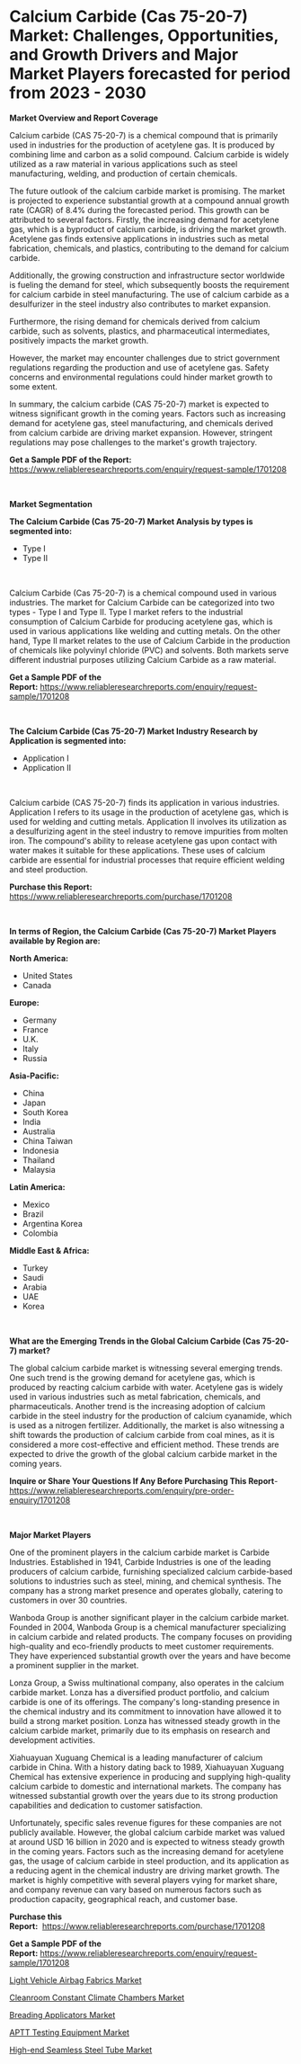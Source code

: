 <p><h1>Calcium Carbide (Cas 75-20-7) Market: Challenges, Opportunities, and Growth Drivers and Major Market Players forecasted for period from 2023 - 2030</h1></p><p><strong>Market Overview and Report Coverage</strong></p>
<p><p>Calcium carbide (CAS 75-20-7) is a chemical compound that is primarily used in industries for the production of acetylene gas. It is produced by combining lime and carbon as a solid compound. Calcium carbide is widely utilized as a raw material in various applications such as steel manufacturing, welding, and production of certain chemicals.</p><p>The future outlook of the calcium carbide market is promising. The market is projected to experience substantial growth at a compound annual growth rate (CAGR) of 8.4% during the forecasted period. This growth can be attributed to several factors. Firstly, the increasing demand for acetylene gas, which is a byproduct of calcium carbide, is driving the market growth. Acetylene gas finds extensive applications in industries such as metal fabrication, chemicals, and plastics, contributing to the demand for calcium carbide.</p><p>Additionally, the growing construction and infrastructure sector worldwide is fueling the demand for steel, which subsequently boosts the requirement for calcium carbide in steel manufacturing. The use of calcium carbide as a desulfurizer in the steel industry also contributes to market expansion.</p><p>Furthermore, the rising demand for chemicals derived from calcium carbide, such as solvents, plastics, and pharmaceutical intermediates, positively impacts the market growth.</p><p>However, the market may encounter challenges due to strict government regulations regarding the production and use of acetylene gas. Safety concerns and environmental regulations could hinder market growth to some extent.</p><p>In summary, the calcium carbide (CAS 75-20-7) market is expected to witness significant growth in the coming years. Factors such as increasing demand for acetylene gas, steel manufacturing, and chemicals derived from calcium carbide are driving market expansion. However, stringent regulations may pose challenges to the market's growth trajectory.</p></p>
<p><strong>Get a Sample PDF of the Report:</strong> <a href="https://www.reliableresearchreports.com/enquiry/request-sample/1701208">https://www.reliableresearchreports.com/enquiry/request-sample/1701208</a></p>
<p>&nbsp;</p>
<p><strong>Market Segmentation</strong></p>
<p><strong>The Calcium Carbide (Cas 75-20-7) Market Analysis by types is segmented into:</strong></p>
<p><ul><li>Type I</li><li>Type II</li></ul></p>
<p>&nbsp;</p>
<p><p>Calcium Carbide (Cas 75-20-7) is a chemical compound used in various industries. The market for Calcium Carbide can be categorized into two types - Type I and Type II. Type I market refers to the industrial consumption of Calcium Carbide for producing acetylene gas, which is used in various applications like welding and cutting metals. On the other hand, Type II market relates to the use of Calcium Carbide in the production of chemicals like polyvinyl chloride (PVC) and solvents. Both markets serve different industrial purposes utilizing Calcium Carbide as a raw material.</p></p>
<p><strong>Get a Sample PDF of the Report:</strong>&nbsp;<a href="https://www.reliableresearchreports.com/enquiry/request-sample/1701208">https://www.reliableresearchreports.com/enquiry/request-sample/1701208</a></p>
<p>&nbsp;</p>
<p><strong>The Calcium Carbide (Cas 75-20-7) Market Industry Research by Application is segmented into:</strong></p>
<p><ul><li>Application I</li><li>Application II</li></ul></p>
<p>&nbsp;</p>
<p><p>Calcium carbide (CAS 75-20-7) finds its application in various industries. Application I refers to its usage in the production of acetylene gas, which is used for welding and cutting metals. Application II involves its utilization as a desulfurizing agent in the steel industry to remove impurities from molten iron. The compound's ability to release acetylene gas upon contact with water makes it suitable for these applications. These uses of calcium carbide are essential for industrial processes that require efficient welding and steel production.</p></p>
<p><strong>Purchase this Report:</strong>&nbsp; <a href="https://www.reliableresearchreports.com/purchase/1701208">https://www.reliableresearchreports.com/purchase/1701208</a></p>
<p>&nbsp;</p>
<p><strong>In terms of Region, the Calcium Carbide (Cas 75-20-7) Market Players available by Region are:</strong></p>
<p>
    <p> <strong> North America: </strong>
        <ul>
            <li>United States</li>
            <li>Canada</li>
        </ul>
        </p> 
    <p> <strong> Europe: </strong>
        <ul>
            <li>Germany</li>
            <li>France</li>
            <li>U.K.</li>
            <li>Italy</li>
            <li>Russia</li>
        </ul>
        </p> 
    <p> <strong> Asia-Pacific: </strong>
        <ul>
            <li>China</li>
            <li>Japan</li>
            <li>South Korea</li>
            <li>India</li>
            <li>Australia</li>
            <li>China Taiwan</li>
            <li>Indonesia</li>
            <li>Thailand</li>
            <li>Malaysia</li>
        </ul>
        </p> 
    <p> <strong> Latin America: </strong>
        <ul>
            <li>Mexico</li>
            <li>Brazil</li>
            <li>Argentina Korea</li>
            <li>Colombia</li>
        </ul>
        </p> 
    <p> <strong> Middle East & Africa: </strong>
        <ul>
            <li>Turkey</li>
            <li>Saudi</li>
            <li>Arabia</li>
            <li>UAE</li>
            <li>Korea</li>
        </ul>
    </p>
    </p>
<p>&nbsp;</p>
<p><strong>What are the Emerging Trends in the Global Calcium Carbide (Cas 75-20-7) market?</strong></p>
<p><p>The global calcium carbide market is witnessing several emerging trends. One such trend is the growing demand for acetylene gas, which is produced by reacting calcium carbide with water. Acetylene gas is widely used in various industries such as metal fabrication, chemicals, and pharmaceuticals. Another trend is the increasing adoption of calcium carbide in the steel industry for the production of calcium cyanamide, which is used as a nitrogen fertilizer. Additionally, the market is also witnessing a shift towards the production of calcium carbide from coal mines, as it is considered a more cost-effective and efficient method. These trends are expected to drive the growth of the global calcium carbide market in the coming years.</p></p>
<p><strong>Inquire or Share Your Questions If Any Before Purchasing This Report</strong>- <a href="https://www.reliableresearchreports.com/enquiry/pre-order-enquiry/1701208">https://www.reliableresearchreports.com/enquiry/pre-order-enquiry/1701208</a></p>
<p>&nbsp;</p>
<p><strong>Major Market Players</strong></p>
<p><p>One of the prominent players in the calcium carbide market is Carbide Industries. Established in 1941, Carbide Industries is one of the leading producers of calcium carbide, furnishing specialized calcium carbide-based solutions to industries such as steel, mining, and chemical synthesis. The company has a strong market presence and operates globally, catering to customers in over 30 countries. </p><p>Wanboda Group is another significant player in the calcium carbide market. Founded in 2004, Wanboda Group is a chemical manufacturer specializing in calcium carbide and related products. The company focuses on providing high-quality and eco-friendly products to meet customer requirements. They have experienced substantial growth over the years and have become a prominent supplier in the market.</p><p>Lonza Group, a Swiss multinational company, also operates in the calcium carbide market. Lonza has a diversified product portfolio, and calcium carbide is one of its offerings. The company's long-standing presence in the chemical industry and its commitment to innovation have allowed it to build a strong market position. Lonza has witnessed steady growth in the calcium carbide market, primarily due to its emphasis on research and development activities.</p><p>Xiahuayuan Xuguang Chemical is a leading manufacturer of calcium carbide in China. With a history dating back to 1989, Xiahuayuan Xuguang Chemical has extensive experience in producing and supplying high-quality calcium carbide to domestic and international markets. The company has witnessed substantial growth over the years due to its strong production capabilities and dedication to customer satisfaction.</p><p>Unfortunately, specific sales revenue figures for these companies are not publicly available. However, the global calcium carbide market was valued at around USD 16 billion in 2020 and is expected to witness steady growth in the coming years. Factors such as the increasing demand for acetylene gas, the usage of calcium carbide in steel production, and its application as a reducing agent in the chemical industry are driving market growth. The market is highly competitive with several players vying for market share, and company revenue can vary based on numerous factors such as production capacity, geographical reach, and customer base.</p></p>
<p><strong>Purchase this Report:</strong>&nbsp;&nbsp;<a href="https://www.reliableresearchreports.com/purchase/1701208">https://www.reliableresearchreports.com/purchase/1701208</a></p>
<p></p>
<p><strong>Get a Sample PDF of the Report:</strong>&nbsp;<a href="https://www.reliableresearchreports.com/enquiry/request-sample/1701208">https://www.reliableresearchreports.com/enquiry/request-sample/1701208</a></p>
<p><p><a href="https://www.linkedin.com/pulse/light-vehicle-airbag-fabrics-market-size-share-global-y239e/">Light Vehicle Airbag Fabrics Market</a></p><p><a href="https://medium.com/@laurenglover76/cleanroom-constant-climate-chambers-market-research-report-its-history-and-forecast-2023-to-2030-69d89d7296cd">Cleanroom Constant Climate Chambers Market</a></p><p><a href="https://www.linkedin.com/pulse/breading-applicators-market-size-share-global-analysis-gvbje/">Breading Applicators Market</a></p><p><a href="https://www.linkedin.com/pulse/aptt-testing-equipment-market-size-share-amp-trends-analysis-tiaje/">APTT Testing Equipment Market</a></p><p><a href="https://medium.com/@bernadetteball666/high-end-seamless-steel-tube-market-size-and-market-trends-complete-industry-overview-2023-to-7ea8ce01bc72">High-end Seamless Steel Tube Market</a></p></p>